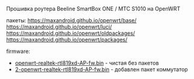 Прошивка роутера Beeline SmartBox ONE / МТС S1010 на OpenWRT

пакеты:
https://maxandroid.github.io/openwrt/base/
https://maxandroid.github.io/openwrt/luci/
https://maxandroid.github.io/openwrt/oldpackages/
https://maxandroid.github.io/openwrt/packages/

firmware:
* [openwrt-realtek-rtl819xd-AP-fw.bin](https://maxandroid.github.io/openwrt/openwrt-realtek-rtl819xd-AP-fw.bin) - чистая без пакетов
* [2-openwrt-realtek-rtl819xd-AP-fw.bin](https://maxandroid.github.io/openwrt/2-openwrt-realtek-rtl819xd-AP-fw.bin) - добавлен пакет коммутатор
